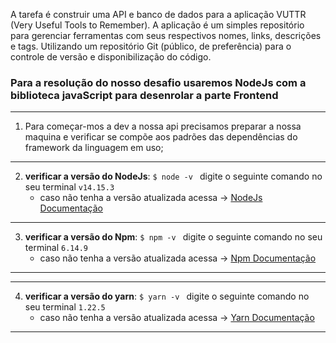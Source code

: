 A tarefa é construir uma API e banco de dados para a aplicação VUTTR (Very Useful Tools to Remember).
A aplicação é um simples repositório para gerenciar ferramentas com seus respectivos nomes, links, descrições e tags. 
Utilizando um repositório Git (público, de preferência) para o controle de versão e disponibilização do código.

### Para a resolução do nosso desafio usaremos NodeJs com a biblioteca javaScript para desenrolar a parte Frontend

***
1. Para começar-mos a dev a nossa api precisamos preparar a nossa maquina e verificar se compõe aos padrões das dependências do framework da  linguagem em uso;
***
2. **verificar a versão do NodeJs**: `$ node -v ` digite o seguinte comando no seu terminal `v14.15.3` 
     * caso não tenha a versão atualizada acessa -> [NodeJs Documentação](https://nodejs.org/pt-br/download/package-manager/)
***
3. **verificar a versão do Npm**: `$ npm -v ` digite o seguinte comando no seu terminal `6.14.9` 
     * caso não tenha a versão atualizada acessa -> [Npm Documentação](https://docs.npmjs.com/downloading-and-installing-node-js-and-npm)
***
***
4. **verificar a versão do yarn**: `$ yarn -v ` digite o seguinte comando no seu terminal `1.22.5` 
     * caso não tenha a versão atualizada acessa -> [Yarn Documentação](https://yarnpkg.com/getting-started/install)
***





